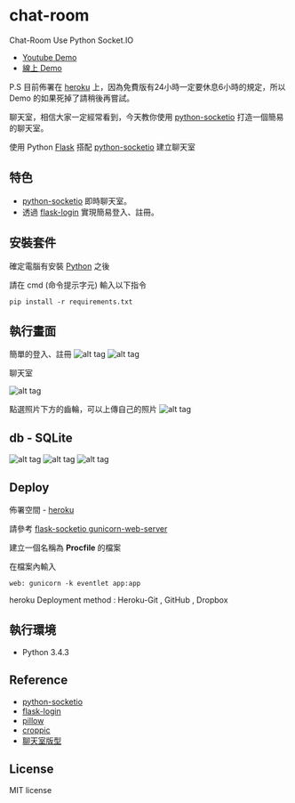 # chat-room
Chat-Room Use Python Socket.IO  

* [Youtube Demo]()  
* [線上 Demo](http://chatflask.herokuapp.com/)  

P.S
目前佈署在 [heroku](https://dashboard.heroku.com/) 上，因為免費版有24小時一定要休息6小時的規定，所以 Demo 的如果死掉了請稍後再嘗試。
 
聊天室，相信大家一定經常看到，今天教你使用 [python-socketio](https://github.com/miguelgrinberg/python-socketio) 打造一個簡易的聊天室。

使用 Python [Flask](http://flask.pocoo.org/) 搭配 [python-socketio](https://github.com/miguelgrinberg/python-socketio) 建立聊天室



## 特色
* [python-socketio](https://github.com/miguelgrinberg/python-socketio) 即時聊天室。
* 透過 [flask-login](https://github.com/maxcountryman/flask-login) 實現簡易登入、註冊。


## 安裝套件 
確定電腦有安裝 [Python](https://www.python.org/) 之後

請在  cmd (命令提示字元) 輸入以下指令
``` 
pip install -r requirements.txt
```


## 執行畫面

簡單的登入、註冊
![alt tag](http://i.imgur.com/XiNxpEQ.jpg)
![alt tag](http://i.imgur.com/4FoQskT.jpg)

聊天室

![alt tag](http://i.imgur.com/ghdeqF7.jpg)

點選照片下方的齒輪，可以上傳自己的照片
![alt tag](http://i.imgur.com/316KdGN.jpg)

## db - SQLite
![alt tag](http://i.imgur.com/LEuKo7o.jpg)
![alt tag](http://i.imgur.com/isOb07Z.jpg)
![alt tag](http://i.imgur.com/fQyhQpn.jpg)


## Deploy
佈署空間 - [heroku](https://dashboard.heroku.com/) 

請參考 [flask-socketio gunicorn-web-server](https://flask-socketio.readthedocs.io/en/latest/#gunicorn-web-server)

建立一個名稱為 <b>Procfile</b> 的檔案

在檔案內輸入
``` 
web: gunicorn -k eventlet app:app
```

heroku Deployment method : Heroku-Git , GitHub , Dropbox


## 執行環境
* Python 3.4.3

## Reference 
* [python-socketio](https://github.com/miguelgrinberg/python-socketio) 
* [flask-login](https://github.com/maxcountryman/flask-login) 
* [pillow](https://pillow.readthedocs.io/en/4.0.x/)
* [croppic](http://www.croppic.net/)
* [聊天室版型](http://www.bypeople.com/minimal-css-chat-ui/)

## License
MIT license
